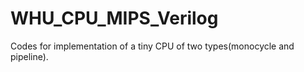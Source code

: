 # WHU_CPU_MIPS_Verilog
 Codes for implementation of a tiny CPU of two types(monocycle and pipeline).
